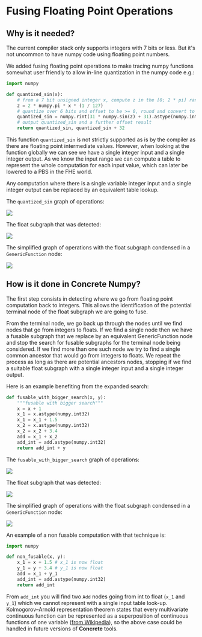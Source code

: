 # Fusing Floating Point Operations

## Why is it needed?

The current compiler stack only supports integers with 7 bits or less. But it's not uncommon to have numpy code using floating point numbers.

We added fusing floating point operations to make tracing numpy functions somewhat user friendly to allow in-line quantization in the numpy code e.g.:

<!--pytest-codeblocks:skip-->
```python
import numpy

def quantized_sin(x):
    # from a 7 bit unsigned integer x, compute z in the [0; 2 * pi] range
    z = 2 * numpy.pi * x * (1 / 127)
    # quantize over 6 bits and offset to be >= 0, round and convert to integers in range [0; 63]
    quantized_sin = numpy.rint(31 * numpy.sin(z) + 31).astype(numpy.int32)
    # output quantized_sin and a further offset result
    return quantized_sin, quantized_sin + 32
```

This function `quantized_sin` is not strictly supported as is by the compiler as there are floating point intermediate values. However, when looking at the function globally we can see we have a single integer input and a single integer output. As we know the input range we can compute a table to represent the whole computation for each input value, which can later be lowered to a PBS in the FHE world.

Any computation where there is a single variable integer input and a single integer output can be replaced by an equivalent table lookup.

The `quantized_sin` graph of operations:

![](../../_static/float_fusing_example/before.png)

The float subgraph that was detected:

![](../../_static/float_fusing_example/subgraph.png)

The simplified graph of operations with the float subgraph condensed in a `GenericFunction` node:

![](../../_static/float_fusing_example/after.png)

## How is it done in **Concrete Numpy**?

The first step consists in detecting where we go from floating point computation back to integers. This allows the identification of the potential terminal node of the float subgraph we are going to fuse.

From the terminal node, we go back up through the nodes until we find nodes that go from integers to floats. If we find a single node then we have a fusable subgraph that we replace by an equivalent GenericFunction node and stop the search for fusable subgraphs for the terminal node being considered. If we find more than one such node we try to find a single common ancestor that would go from integers to floats. We repeat the process as long as there are potential ancestors nodes, stopping if we find a suitable float subgraph with a single integer input and a single integer output.

Here is an example benefiting from the expanded search:

<!--pytest-codeblocks:skip-->
```python
def fusable_with_bigger_search(x, y):
    """fusable with bigger search"""
    x = x + 1
    x_1 = x.astype(numpy.int32)
    x_1 = x_1 + 1.5
    x_2 = x.astype(numpy.int32)
    x_2 = x_2 + 3.4
    add = x_1 + x_2
    add_int = add.astype(numpy.int32)
    return add_int + y
```

The `fusable_with_bigger_search` graph of operations:

![](../../_static/float_fusing_example/before_bigger_search.png)

The float subgraph that was detected:

![](../../_static/float_fusing_example/subgraph_bigger_search.png)

The simplified graph of operations with the float subgraph condensed in a `GenericFunction` node:

![](../../_static/float_fusing_example/after_bigger_search.png)

An example of a non fusable computation with that technique is:

<!--pytest-codeblocks:skip-->
```python
import numpy

def non_fusable(x, y):
    x_1 = x + 1.5 # x_1 is now float
    y_1 = y + 3.4 # y_1 is now float
    add = x_1 + y_1
    add_int = add.astype(numpy.int32)
    return add_int
```

From `add_int` you will find two `Add` nodes going from int to float (`x_1` and `y_1`) which we cannot represent with a single input table look-up. Kolmogorov–Arnold representation theorem states that every multivariate continuous function can be represented as a superposition of continuous functions of one variable ([from Wikipedia](https://en.wikipedia.org/wiki/Kolmogorov%E2%80%93Arnold_representation_theorem)), so the above case could be handled in future versions of **Concrete** tools.
